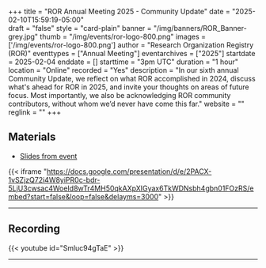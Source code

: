 +++
title = "ROR Annual Meeting 2025 - Community Update" 
date = "2025-02-10T15:59:19-05:00"  
draft = "false" 
style = "card-plain" 
banner = "/img/banners/ROR_Banner-grey.jpg" 
thumb = "/img/events/ror-logo-800.png" 
images = ['/img/events/ror-logo-800.png']
author = "Research Organization Registry (ROR)" 
eventtypes = ["Annual Meeting"]
eventarchives = ["2025"]
startdate = 2025-02-04
enddate = []
starttime = "3pm UTC"
duration = "1 hour"
location = "Online"
recorded = "Yes"
description = "In our sixth annual Community Update, we reflect on what ROR accomplished in 2024, discuss what's ahead for ROR in 2025, and invite your thoughts on areas of future focus. Most importantly, we also be acknowledging ROR community contributors, without whom we’d never have come this far."
website = ""
reglink = ""
+++

## Materials 

- [Slides from event](https://docs.google.com/presentation/d/e/2PACX-1vSZjzQ72i4W8yiPR0c-bdr-5LjU3cwsac4WoeId8wTr4MH50qkAXpXIGyax6TkWDNsbh4gbn01FOzRS/pub?start=false&loop=false&delayms=3000)

{{< iframe "https://docs.google.com/presentation/d/e/2PACX-1vSZjzQ72i4W8yiPR0c-bdr-5LjU3cwsac4WoeId8wTr4MH50qkAXpXIGyax6TkWDNsbh4gbn01FOzRS/embed?start=false&loop=false&delayms=3000" >}}

---

## Recording 

{{< youtube id="Smluc94gTaE" >}}

--- 



